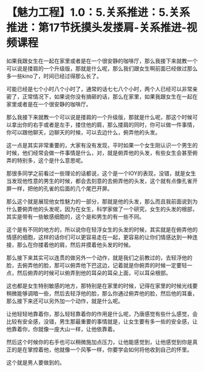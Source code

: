 # 【魅力工程】1.0：5.关系推进：5.关系推进：第17节抚摸头发搂肩-关系推进-视频课程

如果我跟女生在一起在家里或者是在一个很安静的咖啡厅，那么我接下来就教一个可以说是搂肩的一个升级版，那就是什么呢，那么我们跟女生啊前面已经做过那么多一些kino了，时间已经过得那么长了。

可能已经是七个小时八个小时了，通常的话七七八个小时，两个人已经可以非常亲密了，正常情况下，如果说你没有搞砸的话，那么在家里，如果我跟女生在一起在家里或者是在一个很安静的咖啡厅。

那么我接下来就教一个可以说是搂肩的一个升级版，那就是什么呢，那这个时候可以拿出你的右手或者是左手，搂住他的肩，那么搂肩的同时，你可以做一件事情，你可以跟他聊天，边聊天的时候，可以去边什么，俯弄他的头发。

这一点是其实非常重要的，大家有没有发现，平时如果一个女生刚认识一个男生的时候，他们经常会做一件事情是什么，对，就是俯弄他的头发，有些女生会甚至俯弄的特别多，这个是什么意思呢。

那很多同学之前看过一些理论的话都说，这个是一个IOY的表现，没错，就是女生当发现他性意的男生的时候，都会去刻意的去俯弄他的头发，这个就有点像孔雀开屏一样，把他的孔雀的后面的几个尾巴开屏。

那么这个就是展现他女性魅力的一部分，那就是他的头发，那么而且我前面说到为什么要俯弄他的头发呢，因为在女生，科学家做了一个研究，女生的头发的根部，其实是带有一些敏感细胞的，这个是和男生的有一些不同。

这个是有不同的地方的，所以说你在轻浮女生的头发的时候，其实就是在俯弄他的情感的细胞，这样的话你们可以更容易走在一起，更容易的让你们情感达到一种连接，那么在你搂着他的肩，然后并摸着他头发的时候。

那么接下来其实可以连贯的做另外一个动作，就是我们之前教过的，去轻浮他的脸，去俯弄他的脸，那可以俯弄他下巴这边，记着就是你俯弄的时候一定要轻一点，然后俯弄的时候可以俯弄到他的耳朵的耳朵上面，可以耳朵根部。

这也都是女生特别敏感的地方，那特别是在家里的时候，记得在家里的时候光线要稍微能够调暗一些，然后去轻浮他的脸，那么你通过俯弄他的脸，然后他的耳垂，那么接下来还可以另外加一个动作，就是什么呢。

让他轻轻地靠着你，那么轻轻靠着你的作用是什么呢，乃唐感觉有些什么感觉，会比较有安全感，没错，男生那最重要的事情就是，让女生要有多一些的安全感，让他靠着你，你就像一座大山一样，让他依靠着。

然后这个时候你的右手也可以稍微施加点压力，让他能感觉到，让他感觉到你是真正的是在掌控着他，他就像一个风筝一样，你要学会如何将他收到自己的怀里。

这个就是男人要做到的。